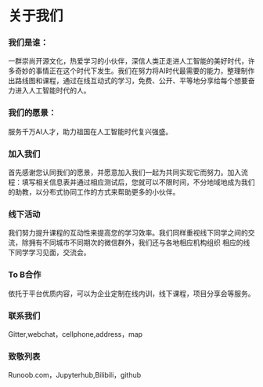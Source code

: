 # 关于我们
### 我们是谁：
一群崇尚开源文化，热爱学习的小伙伴，深信人类正走进人工智能的美好时代，许多奇妙的事情正在这个时代下发生。我们在努力将AI时代最需要的能力，整理制作出路线图和课程，通过在线互动式的学习，免费、公开、平等地分享给每个想要奋力进入人工智能时代的人。

### 我们的愿景：
服务千万AI人才，助力祖国在人工智能时代复兴强盛。

### 加入我们
首先感谢您认同我们的愿景，并愿意加入我们一起为共同实现它而努力。加入流程：填写相关信息表并通过相应测试后，您就可以不限时间，不分地域地成为我们的助教，以分布式协同工作的方式来帮助更多的小伙伴。

### 线下活动
我们努力提升课程的互动性来提高您的学习效率。我们同样重视线下同学之间的交流，除拥有不同城市不同期次的微信群外，我们还与各地相应机构组织 相应的线下同学学习见面，交流会。

### To B合作
依托于平台优质内容，可以为企业定制在线内训，线下课程，项目分享会等服务。

### 联系我们
Gitter,webchat，cellphone,address，map  

###  致敬列表
Runoob.com，Jupyterhub,Bilibili，github